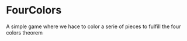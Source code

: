 # FourColors
 A simple game where we hace to color a serie of pieces to fulfill the four colors theorem
